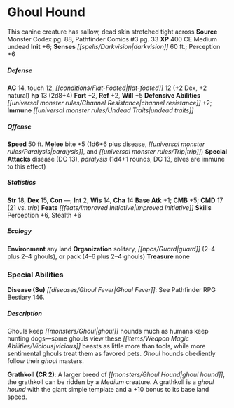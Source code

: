 ﻿---
cssclass: [monsters]
title1: Ghoul Hound
desc_short: This canine creature has sallow, dead skin stretched tight across
title2: Ghoul Hound
CR: 1
sources:
- name: Monster Codex
  page: 88
  link: http://paizo.com/products/btpy9926?Pathfinder-Roleplaying-Game-Monster-Codex
- name: 'Pathfinder Comics #3'
  page: 33
  link: http://paizo.com/products/btpy8u1d
XP: 400
alignment: CE
size: Medium
type: undead
initiative:
  bonus: 6
senses:
  darkvision: 60
AC:
  AC: 14
  touch: 12
  flat_footed: 12
  components:
    dex: 2
    natural: 2
HP:
  HP: 13
  long: 2d8+4
saves:
  fort: 2
  ref: 2
  will: 5
defensive_abilities:
- channel resistance +2
immunities:
- undead traits
speeds:
  base: 50
attacks:
  melee:
  - - text: bite +5 (1d6+6 plus disease, paralysis, and trip)
      entries:
      - - damage: 1d6+6
        - effect: disease
        - effect: paralysis
        - effect: trip
      attack: bite
      bonus:
      - 5
  special:
  - disease (DC 13)
  - paralysis (1d4+1 rounds, DC 13, elves are immune to this effect)
ability_scores:
  STR: 18
  DEX: 15
  CON:
  INT: 2
  WIS: 14
  CHA: 14
BAB: 1
CMB: 5
CMD: 17
CMD_other: 21 vs. trip
feats:
- name: Improved Initiative
skills:
  Perception: 6
  Stealth: 6
ecology:
  environment: any land
  organization: solitary, guard (2-4 plus 2-4 ghouls), or pack (4-6 plus 2-4 ghouls)
  treasure_type: none
special_abilities:
  Disease (Su): 'Ghoul Fever: See Pathfinder RPG Bestiary 146.'
desc_long: |-
  Ghouls keep ghoul hounds much as humans keep hunting dogs-some ghouls view these vicious beasts as little more than tools, while more sentimental ghouls treat them as favored pets. Ghoul hounds obediently follow their ghoul masters.

   Grathkoll (CR 2): A larger breed of ghoul hound, the grathkoll can be ridden by a Medium creature. A grathkoll is a ghoul hound with the giant simple template and a +10 bonus to its base land speed.

---

# Ghoul Hound
This canine creature has sallow, dead skin stretched tight across
**Source** Monster Codex pg. 88, Pathfinder Comics #3 pg. 33
**XP** 400
CE Medium undead
**Init** +6; **Senses** _[[spells/Darkvision|darkvision]]_ 60 ft.; Perception +6

##### Defense

**AC** 14, touch 12, _[[conditions/Flat-Footed|flat-footed]]_ 12 (+2 Dex, +2 natural)
**hp** 13 (2d8+4)
**Fort** +2, **Ref** +2, **Will** +5
**Defensive Abilities** _[[universal monster rules/Channel Resistance|channel resistance]]_ +2; **Immune** _[[universal monster rules/Undead Traits|undead traits]]_

##### Offense
**Speed** 50 ft.
**Melee** bite +5 (1d6+6 plus disease, _[[universal monster rules/Paralysis|paralysis]]_, and _[[universal monster rules/Trip|trip]]_)
**Special Attacks** disease (DC 13), _paralysis_ (1d4+1 rounds, DC 13, elves are immune to this effect)

##### Statistics
**Str** 18, **Dex** 15, **Con** —, **Int** 2, **Wis** 14, **Cha** 14
**Base Atk** +1; **CMB** +5; **CMD** 17 (21 vs. _trip_)
**Feats** _[[feats/Improved Initiative|Improved Initiative]]_
**Skills** Perception +6, Stealth +6

##### Ecology

**Environment** any land
**Organization** solitary, _[[npcs/Guard|guard]]_ (2–4 plus 2–4 ghouls), or pack (4–6 plus 2–4 ghouls)
**Treasure** none

### Special Abilities

**Disease (Su)** _[[diseases/Ghoul Fever|Ghoul Fever]]_: See Pathfinder RPG Bestiary 146.

##### Description

Ghouls keep _[[monsters/Ghoul|ghoul]]_ hounds much as humans keep hunting dogs—some ghouls view these _[[items/Weapon Magic Abilities/Vicious|vicious]]_ beasts as little more than tools, while more sentimental ghouls treat them as favored pets. _Ghoul_ hounds obediently follow their _ghoul_ masters.

**Grathkoll (CR 2)**: A larger breed of _[[monsters/Ghoul Hound|ghoul hound]]_, the grathkoll can be ridden by a _Medium_ creature. A grathkoll is a _ghoul hound_ with the giant simple template and a +10 bonus to its base land speed.